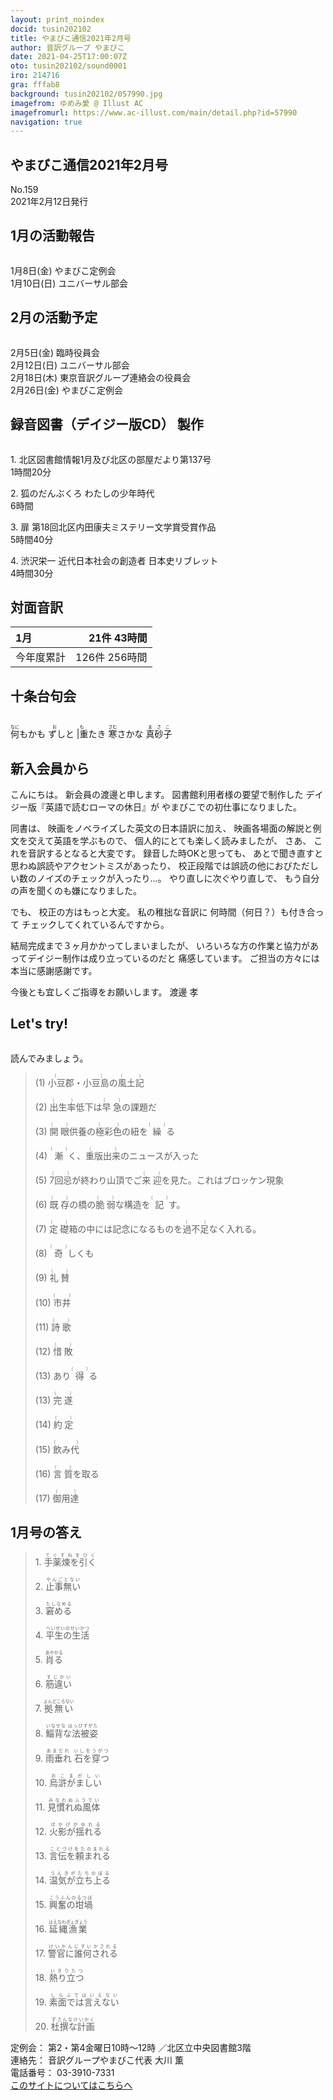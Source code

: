 ```yaml
---
layout: print_noindex
docid: tusin202102
title: やまびこ通信2021年2月号
author: 音訳グループ やまびこ
date: 2021-04-25T17:00:07Z
oto: tusin202102/sound0001
iro: 214716
gra: fffab8
background: tusin202102/057990.jpg
imagefrom: ゆめみ愛 @ Illust AC
imagefromurl: https://www.ac-illust.com/main/detail.php?id=57990
navigation: true
---
```

   


## <span data-dur="4.099" data-begin="2.750" id="xmri_0001">やまびこ通信2021年2月号</span>

<span data-dur="2.471" data-begin="6.849" id="xmri_0002">No.159</span>  
<span data-dur="4.686" data-begin="9.320" id="xmri_0003">2021年2月12日発行</span>


## <span data-dur="3.372" data-begin="18.565" id="xmri_0006">1月の活動報告</span>

<img class="migi" src="media/tusin202102/cut1.png" alt="" />


<span data-dur="2.027" data-begin="21.937" id="xmri_0007">1月8日(金)</span>
<span data-dur="2.602" data-begin="23.964" id="xmri_0008">やまびこ定例会</span>  
<span data-dur="2.06" data-begin="26.566" id="xmri_0009">1月10日(日)</span>
<span data-dur="3.204" data-begin="28.626" id="xmri_000A">ユニバーサル部会</span>

## <span data-dur="3.156" data-begin="31.830" id="xmri_000B">2月の活動予定</span>

<img class="migi" src="media/tusin202102/cut2.png" alt="" />


<span data-dur="1.917" data-begin="34.986" id="xmri_000C">2月5日(金)</span>
<span data-dur="2.472" data-begin="36.903" id="xmri_000D">臨時役員会</span>  
<span data-dur="2.224" data-begin="39.375" id="xmri_000E">2月12日(日)</span>
<span data-dur="2.504" data-begin="41.599" id="xmri_000F">ユニバーサル部会</span>  
<span data-dur="2.368" data-begin="44.103" id="xmri_0010">2月18日(木)</span>
<span data-dur="4.151" data-begin="46.471" id="xmri_0011">東京音訳グループ連絡会の役員会</span>  
<span data-dur="2.389" data-begin="50.622" id="xmri_0012">2月26日(金)</span>
<span data-dur="4.003" data-begin="53.011" id="xmri_0013">やまびこ定例会</span>

## <span data-dur="4.731" data-begin="57.014" id="xmri_0014">録音図書（デイジー版CD） 製作</span>

<img class="migi" src="media/tusin202102/cut3.png" alt="" />



<span data-dur="0.816" data-begin="63.306" id="xmri_0016">1.</span>
<span data-dur="5.883" data-begin="64.122" id="xmri_0017">北区図書館情報1月及び北区の部屋だより第137号</span>  
<span data-dur="2.593" data-begin="70.005" id="xmri_0018">1時間20分</span>

<span data-dur="0.704" data-begin="72.598" id="xmri_0019">2.</span>
<span data-dur="3.1" data-begin="73.302" id="xmri_001A">狐のだんぶくろ わたしの少年時代</span>  
<span data-dur="2.04" data-begin="76.402" id="xmri_001B">6時間</span>

<span data-dur="0.871" data-begin="78.442" id="xmri_001C">3.</span>
<span data-dur="5.704" data-begin="79.313" id="xmri_001D">扉 第18回北区内田康夫ミステリー文学賞受賞作品</span>  
<span data-dur="2.61" data-begin="85.017" id="xmri_001E">5時間40分</span>

<span data-dur="0.797" data-begin="87.627" id="xmri_001F">4.</span>
<span data-dur="4.978" data-begin="88.424" id="xmri_0020">渋沢栄一 近代日本社会の創造者 日本史リブレット</span>  
<span data-dur="3.343" data-begin="93.402" id="xmri_0021">4時間30分</span>

## <span data-dur="2.665" data-begin="96.745" id="xmri_0022">対面音訳</span>

<span data-dur="1.12" data-begin="99.410" id="xmri_0023">1月</span>|<span data-dur="2.506" data-begin="100.530" id="xmri_0024">21件 43時間</span>
|:---|---:|
<span data-dur="1.59" data-begin="103.036" id="xmri_0025">今年度累計</span>|<span data-dur="4.286" data-begin="104.626" id="xmri_0026">126件 256時間</span>

## <span data-dur="3.468" data-begin="108.912" id="xmri_0027">十条台句会</span>

<img class="migi" src="media/tusin202102/cut4.png" alt="" />


<span data-dur="11.467" data-begin="112.380" id="xmri_0028"><ruby>何<rt>なに</rt></ruby>もかも
<ruby>ずしと |重<rt>おも</rt></ruby>たき
<ruby>寒<rt>さむ</rt></ruby>さかな</span>
<span data-dur="3.278" data-begin="123.847" id="xmri_002E"><ruby>真砂子<rt>まさこ</rt></ruby></span>

## <span data-dur="2.926" data-begin="127.125" id="xmri_002F">新入会員から</span>

<span data-dur="1.962" data-begin="130.051" id="xmri_0030">こんにちは。</span>
<span data-dur="3.427" data-begin="132.013" id="xmri_0031">新会員の渡邊と申します。</span>
<span data-dur="3.193" data-begin="135.440" id="xmri_0032">図書館利用者様の要望で制作した</span>
<span data-dur="3.456" data-begin="138.633" id="xmri_0033">デイジー版『英語で読むローマの休日』が</span>
<span data-dur="3.937" data-begin="142.089" id="xmri_0034">やまびこでの初仕事になりました。</span>

<span data-dur="1.121" data-begin="146.026" id="xmri_0035">同書は、</span>
<span data-dur="3.735" data-begin="147.147" id="xmri_0036">映画をノベライズした英文の日本語訳に加え、</span>
<span data-dur="4.901" data-begin="150.882" id="xmri_0037">映画各場面の解説と例文を交えて英語を学ぶもので、</span>
<span data-dur="3.271" data-begin="155.783" id="xmri_0038">個人的にとても楽しく読みましたが、</span>
<span data-dur="0.884" data-begin="159.054" id="xmri_0039">さあ、</span>
<span data-dur="3.814" data-begin="159.938" id="xmri_003A">これを音訳するとなると大変です。</span>
<span data-dur="2.665" data-begin="163.752" id="xmri_003B">録音した時OKと思っても、</span>
<span data-dur="4.523" data-begin="166.417" id="xmri_003C">あとで聞き直すと思わぬ誤読やアクセントミスがあったり、</span>
<span data-dur="6.954" data-begin="170.940" id="xmri_003D">校正段階では誤読の他におびただしい数のノイズのチェックが入ったり…。</span>
<span data-dur="2.266" data-begin="177.894" id="xmri_003E">やり直しに次ぐやり直しで、</span>
<span data-dur="4.739" data-begin="180.160" id="xmri_003F">もう自分の声を聞くのも嫌になりました。</span>

<span data-dur="0.86" data-begin="184.899" id="xmri_0040">でも、</span>
<span data-dur="3.098" data-begin="185.759" id="xmri_0041">校正の方はもっと大変。</span>
<span data-dur="2.137" data-begin="188.857" id="xmri_0042">私の稚拙な音訳に</span>
<span data-dur="3.563" data-begin="190.994" id="xmri_0043">何時間（何日？）も付き合って</span>
<span data-dur="3.502" data-begin="194.557" id="xmri_0044">チェックしてくれているんですから。</span>

<span data-dur="4.102" data-begin="198.059" id="xmri_0045">結局完成まで３ヶ月かかってしまいましたが、</span>
<span data-dur="5.671" data-begin="202.161" id="xmri_0046">いろいろな方の作業と協力があってデイジー制作は成り立っているのだと</span>
<span data-dur="2.418" data-begin="207.832" id="xmri_0047">痛感しています。</span>
<span data-dur="5.347" data-begin="210.250" id="xmri_0048">ご担当の方々には本当に感謝感謝です。</span>

<span data-dur="4.805" data-begin="215.597" id="xmri_0049">今後とも宜しくご指導をお願いします。</span>
<span data-dur="3.932" data-begin="220.402" id="xmri_004A" class="migi">渡邊 孝</span>


## <span data-dur="2.45" data-begin="224.834" id="xmri_004C">Let's try!</span>

<img class="migi" src="media/tusin202102/cut5.png" alt="" />


<span data-dur="3.486" data-begin="227.284" id="xmri_004D">読んでみましょう。</span>


<blockquote markdown="1">
(1) <ruby>小豆郡・小豆島<rt>（　　　）</rt></ruby>の<ruby>風土記<rt>（　　　）</rt></ruby>

(2) <ruby>出生率<rt>（　　　）</rt></ruby>低下は<ruby>早急<rt>（　　　）</rt></ruby>の課題だ

(3) <ruby>開眼<rt>（　　　）</rt></ruby>供養の<ruby>極彩色<rt>（　　　）</rt></ruby>の紐を<ruby>繰<rt>（　　　）</rt></ruby>る

(4) <ruby>漸<rt>（　　　）</rt></ruby>く、<ruby>重版出来<rt>（　　　）</rt></ruby>のニュースが入った

(5) <ruby>7回忌<rt>（　　　）</rt></ruby>が終わり山頂でご<ruby>来迎<rt>（　　　）</rt></ruby>を見た。これはブロッケン現象

(6) <ruby>既存<rt>（　　　）</rt></ruby>の橋の<ruby>脆弱<rt>（　　　）</rt></ruby>な構造を<ruby>記<rt>（　　　）</rt></ruby>す。

(7) <ruby>定礎<rt>（　　　）</rt></ruby>箱の中には記念になるものを<ruby>過不足<rt>（　　　）</rt></ruby>なく入れる。

(8) <ruby>奇<rt>（　　　）</rt></ruby>しくも

(9) <ruby>礼賛<rt>（　　　）</rt></ruby>

(10) <ruby>市井<rt>(　　　)</rt></ruby>

(11) <ruby>詩歌<rt>（　　　）</rt></ruby>

(12) <ruby>惜敗<rt>（　　　）</rt></ruby>

(13) あり<ruby>得<rt>（　　　）</rt></ruby>る

(13) <ruby>完遂<rt>（　　　）</rt></ruby>

(14) <ruby>約定<rt>（　　　）</rt></ruby>

(15) <ruby>飲み代<rt>(　　　)</rt></ruby>

(16) <ruby>言質<rt>（　　　）</rt></ruby>を取る

(17) <ruby>御用達<rt>（　　　）</rt></ruby>
</blockquote>
 
## <span data-dur="3.012" data-begin="234.596" id="xmri_004F">1月号の答え</span>

<blockquote markdown="1">
<span data-dur="0.815" data-begin="237.608" id="xmri_0050">1.</span>
<span data-dur="1.934" data-begin="238.423" id="xmri_0051"><ruby>手薬煉を引く<rt>てぐすねをひく</rt></ruby></span>

<span data-dur="0.704" data-begin="240.357" id="xmri_0052">2.</span>
<span data-dur="1.75" data-begin="241.061" id="xmri_0053"><ruby>止事無い<rt>やんごとない</rt></ruby></span>

<span data-dur="0.871" data-begin="242.811" id="xmri_0054">3.</span>
<span data-dur="1.63" data-begin="243.682" id="xmri_0055"><ruby>窘める<rt>たしなめる</rt></ruby></span>

<span data-dur="0.797" data-begin="245.312" id="xmri_0056">4.</span>
<span data-dur="2.227" data-begin="246.109" id="xmri_0057"><ruby>平生の生活<rt>へいぜいのせいかつ</rt></ruby></span>

<span data-dur="0.715" data-begin="248.336" id="xmri_0058">5.</span>
<span data-dur="1.51" data-begin="249.051" id="xmri_0059"><ruby>肖る<rt>あやかる</rt></ruby></span>

<span data-dur="0.859" data-begin="250.561" id="xmri_005A">6.</span>
<span data-dur="1.588" data-begin="251.420" id="xmri_005B"><ruby>筋違い<rt>すじかい</rt></ruby></span>

<span data-dur="0.828" data-begin="253.008" id="xmri_005C">7.</span>
<span data-dur="1.85" data-begin="253.836" id="xmri_005D"><ruby>拠無い<rt>よんどころない</rt></ruby></span>

<span data-dur="0.848" data-begin="255.686" id="xmri_005E">8.</span>
<span data-dur="2.28" data-begin="256.534" id="xmri_005F"><ruby>鯔背な法被姿<rt>いなせな はっぴすがた</rt></ruby></span>

<span data-dur="0.813" data-begin="258.814" id="xmri_0060">9.</span>
<span data-dur="2.481" data-begin="259.627" id="xmri_0061"><ruby>雨垂れ 石を穿つ<rt>あまだれ いしをうがつ</rt></ruby></span>

<span data-dur="0.801" data-begin="262.108" id="xmri_0062">10.</span>
<span data-dur="1.784" data-begin="262.909" id="xmri_0063"><ruby>烏滸がましい<rt>おこまがしい</rt></ruby></span>

<span data-dur="1.098" data-begin="264.693" id="xmri_0064">11.</span>
<span data-dur="2.05" data-begin="265.791" id="xmri_0065"><ruby>見慣れぬ風体<rt>みなれぬふうてい</rt></ruby></span>

<span data-dur="0.946" data-begin="267.841" id="xmri_0066">12.</span>
<span data-dur="1.913" data-begin="268.787" id="xmri_0067"><ruby>火影が揺れる<rt>ほかげがゆれる</rt></ruby></span>

<span data-dur="1.056" data-begin="270.700" id="xmri_0068">13.</span>
<span data-dur="2.225" data-begin="271.756" id="xmri_0069"><ruby>言伝を頼まれる<rt>ことづけをたのまれる</rt></ruby></span>

<span data-dur="1.005" data-begin="273.981" id="xmri_006A">14.</span>
<span data-dur="2.129" data-begin="274.986" id="xmri_006B"><ruby>温気が立ち上る<rt>うんきがたちのぼる</rt></ruby></span>

<span data-dur="0.961" data-begin="277.115" id="xmri_006C">15.</span>
<span data-dur="2.014" data-begin="278.076" id="xmri_006D"><ruby>興奮の坩堝<rt>こうふんのるつぼ</rt></ruby></span>

<span data-dur="1.088" data-begin="280.090" id="xmri_006E">16.</span>
<span data-dur="1.953" data-begin="281.178" id="xmri_006F"><ruby>延縄漁業<rt>はえなわぎょぎょう</rt></ruby></span>

<span data-dur="1.069" data-begin="283.131" id="xmri_0070">17.</span>
<span data-dur="2.361" data-begin="284.200" id="xmri_0071"><ruby>警官に誰何される<rt>けいかんにすいかされる</rt></ruby></span>

<span data-dur="1.096" data-begin="286.561" id="xmri_0072">18.</span>
<span data-dur="1.71" data-begin="287.657" id="xmri_0073"><ruby>熱り立つ<rt>いきりたつ</rt></ruby></span>

<span data-dur="1.096" data-begin="289.367" id="xmri_0074">19.</span>
<span data-dur="2.11" data-begin="290.463" id="xmri_0075"><ruby>素面では言えない<rt>しらふではいえない</rt></ruby></span>

<span data-dur="0.973" data-begin="292.573" id="xmri_0076">20.</span>
<span data-dur="2.135" data-begin="293.546" id="xmri_0077"><ruby>杜撰な計画<rt>ずさんなけいかく</rt></ruby></span>
</blockquote>


<span data-dur="1.205" data-begin="295.681" id="xmri_0078">定例会：</span>
<span data-dur="3.237" data-begin="296.886" id="xmri_0079">第2・第4金曜日10時～12時</span>
<span data-dur="3.048" data-begin="300.123" id="xmri_007A">／北区立中央図書館3階</span>  
<span data-dur="1.318" data-begin="303.171" id="xmri_007B">連絡先：</span>
<span data-dur="3.944" data-begin="304.489" id="xmri_007C">音訳グループやまびこ代表 大川 薫</span>  
<span data-dur="1.409" data-begin="308.433" id="xmri_007D">電話番号：</span>
<span data-dur="4.305" data-begin="309.842" id="xmri_007E">03-3910-7331</span>  
<a href="mailto:ymbk2016ml@gmail.com?Subject=やまびこウェブサイトについて" data-dur="5.93" data-begin="314.147" id="xmri_007F">このサイトについてはこちらへ</a>


